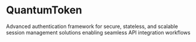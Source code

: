 # QuantumToken
Advanced authentication framework for secure, stateless, and scalable session management solutions enabling seamless API integration workflows
